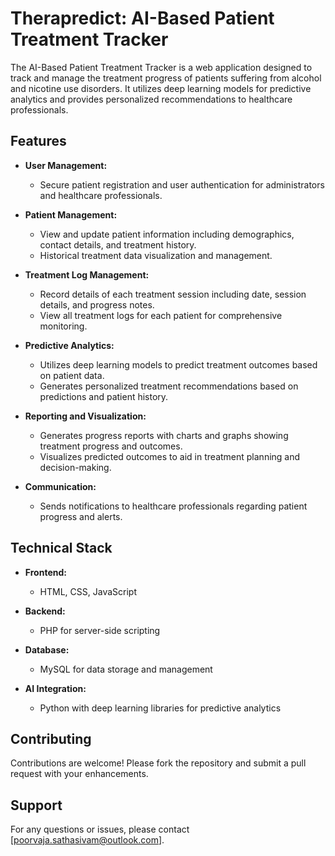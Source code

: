 # Therapredict: AI-Based Patient Treatment Tracker

The AI-Based Patient Treatment Tracker is a web application designed to track and manage the treatment progress of patients suffering from alcohol and nicotine use disorders. It utilizes deep learning models for predictive analytics and provides personalized recommendations to healthcare professionals.

## Features

- **User Management:**
  - Secure patient registration and user authentication for administrators and healthcare professionals.

- **Patient Management:**
  - View and update patient information including demographics, contact details, and treatment history.
  - Historical treatment data visualization and management.

- **Treatment Log Management:**
  - Record details of each treatment session including date, session details, and progress notes.
  - View all treatment logs for each patient for comprehensive monitoring.

- **Predictive Analytics:**
  - Utilizes deep learning models to predict treatment outcomes based on patient data.
  - Generates personalized treatment recommendations based on predictions and patient history.

- **Reporting and Visualization:**
  - Generates progress reports with charts and graphs showing treatment progress and outcomes.
  - Visualizes predicted outcomes to aid in treatment planning and decision-making.

- **Communication:**
  - Sends notifications to healthcare professionals regarding patient progress and alerts.

## Technical Stack

- **Frontend:**
  - HTML, CSS, JavaScript

- **Backend:**
  - PHP for server-side scripting

- **Database:**
  - MySQL for data storage and management

- **AI Integration:**
  - Python with deep learning libraries for predictive analytics

## Contributing

Contributions are welcome! Please fork the repository and submit a pull request with your enhancements.

## Support

For any questions or issues, please contact [poorvaja.sathasivam@outlook.com].
